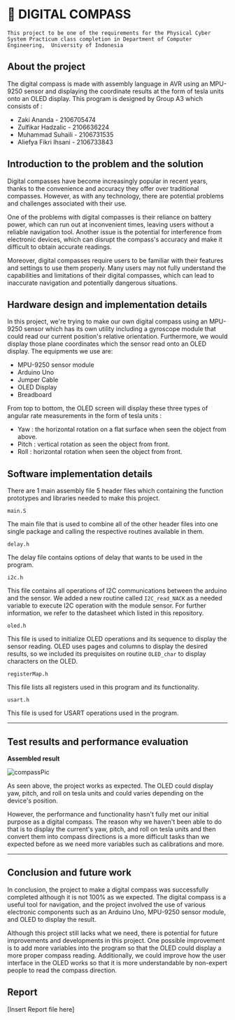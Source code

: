 # 🧭 DIGITAL COMPASS
```
This project to be one of the requirements for the Physical Cyber System Practicum class completion in Department of Computer Engineering,  University of Indonesia
```

## About the project

The digital compass is made with assembly language in AVR using an MPU-9250 sensor and displaying the coordinate results at the form of tesla units onto an OLED display. This program is designed by Group A3 which consists of : 

- Zaki Ananda - 2106705474
- Zulfikar Hadzalic - 2106636224
- Muhammad Suhaili - 2106731535
- Aliefya Fikri Ihsani - 2106733843


## Introduction to the problem and the solution
Digital compasses have become increasingly popular in recent years, thanks to the convenience and accuracy they offer over traditional compasses. However, as with any technology, there are potential problems and challenges associated with their use.

One of the problems with digital compasses is their reliance on battery power, which can run out at inconvenient times, leaving users without a reliable navigation tool. Another issue is the potential for interference from electronic devices, which can disrupt the compass's accuracy and make it difficult to obtain accurate readings.

Moreover, digital compasses require users to be familiar with their features and settings to use them properly. Many users may not fully understand the capabilities and limitations of their digital compasses, which can lead to inaccurate navigation and potentially dangerous situations.


## Hardware design and implementation details
In this project, we're trying to make our own digital compass using an MPU-9250 sensor which has its own utility including a gyroscope module that could read our current position's relative orientation. Furthermore, we would display those plane coordinates which the sensor read onto an OLED display. The equipments we use are:

- MPU-9250 sensor module
- Arduino Uno
- Jumper Cable
- OLED Display
- Breadboard

From top to bottom, the OLED screen will display these three types of angular rate measurements in the form of tesla units :
- Yaw : the horizontal rotation on a flat surface when seen the object from above.
- Pitch : vertical rotation as seen the object from front.
- Roll : horizontal rotation when seen the object from front.


## Software implementation details
There are 1 main assembly file 5 header files which containing the function prototypes and libraries needed to make this project.

```
main.S
```
The main file that is used to combine all of the other header files into one single package and calling the respective routines available in them.
```
delay.h
```
The delay file contains options of delay that wants to be used in the program. 
```
i2c.h
```
This file contains all operations of I2C communications between the arduino and the sensor. We added a new routine called ```I2C_read_NACK``` as a needed variable to execute I2C operation with the module sensor. For further information, we refer to the datasheet which listed in this repository.
```
oled.h
```
This file is used to initialize OLED operations and its sequence to display the sensor reading. OLED uses pages and columns to display the desired results, so we included its prequisites on routine ```OLED_char```  to display characters on the OLED.
```
registerMap.h
```
This file lists all registers used in this program and its functionality.
```
usart.h
```
This file is used for USART operations used in the program.

---
## Test results and performance evaluation
**Assembled result**

![compassPic](https://github.com/zaki-ananda/DigitalCompass/assets/88538229/9fe249dd-772b-46f8-a73d-fc0b33752f40)

As seen above, the project works as expected. The OLED could display yaw, pitch, and roll on tesla units and could varies depending on the device's position. 

However, the performance and functionality hasn't fully met our initial purpose as a digital compass. The reason why we haven't been able to do that is to display the current's yaw, pitch, and roll on tesla units and then convert them into compass directions is a more difficult tasks than we expected before as we need more variables such as calibrations and more.   

---
## Conclusion and future work

In conclusion, the project to make a digital compass was successfully completed although it is not 100% as we expected. The digital compass is a useful tool for navigation, and the project involved the use of various electronic components such as an Arduino Uno, MPU-9250 sensor module, and OLED to display the result.

Although this project still lacks what we need, there is potential for future improvements and developments in this project. One possible improvement is to add more variables into the program so that the OLED could display a more proper compass reading. Additionally, we could improve how the user interface in the OLED works so that it is more understandable by non-expert people to read the compass direction. 

## Report 
[Insert Report file here]
